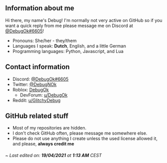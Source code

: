 ## Information about me
Hi there, my name's Debug! I'm normally not very active on GitHub so if you want a quick reply from me please message me on Discord at [@DebugOk#6605](https://discordapp.com/users/282227463642415104)!

* Pronouns: She/her - they/them
* Languages I speak: __Dutch__, English, and a little German
* Programming languages: Python, Javascript, and Lua
## Contact information
* Discord: [@DebugOk#6605](https://discordapp.com/users/282227463642415104)
* Twitter: [@DebugNOk](https://twitter.com/DebugNOk)
* Roblox: [DebugOk](https://www.roblox.com/users/1618273159/profile)
  * DevForum: [u/DebugOk](https://devforum.roblox.com/u/DebugOk/)
* Reddit: [u/GlitchyDebug](https://www.reddit.com/user/GlitchyDebug)
## GitHub related stuff
* Most of my repositories are hidden.
* I don't check GitHub often, please message me somewhere else.
* Please do not use anything I create unless the used license allowed it, and please, **__always credit me__**


###### ~ Last edited on: **19/04/2021** at **1:13 AM** CEST
